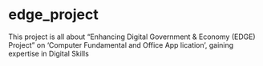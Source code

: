# edge_project
This project is all about “Enhancing Digital Government &amp; Economy (EDGE) Project” on ‘Computer Fundamental and Office App lication’, gaining expertise in Digital Skills
